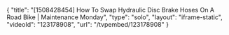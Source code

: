 {
    "title": "[1508428454] How To Swap Hydraulic Disc Brake Hoses On A Road Bike | Maintenance Monday",
    "type": "solo",
    "layout": "iframe-static",
    "videoId": "123178908",
    "url": "\/tvpembed\/123178908"
}